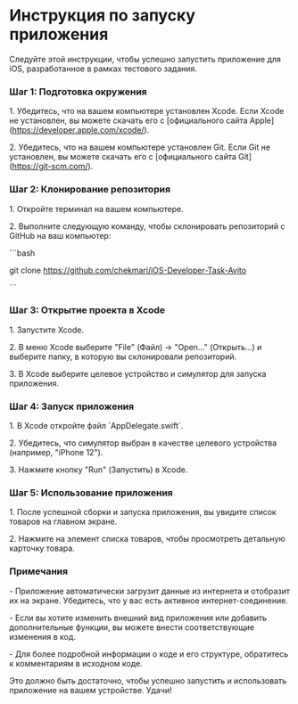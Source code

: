 # Инструкция по запуску приложения

Следуйте этой инструкции, чтобы успешно запустить приложение для iOS,
разработанное в рамках тестового задания.

### Шаг 1: Подготовка окружения

1\. Убедитесь, что на вашем компьютере установлен Xcode. Если Xcode не
установлен, вы можете скачать его с \[официального сайта
Apple\](https://developer.apple.com/xcode/).

2\. Убедитесь, что на вашем компьютере установлен Git. Если Git не
установлен, вы можете скачать его с \[официального сайта
Git\](https://git-scm.com/).

### Шаг 2: Клонирование репозитория

1\. Откройте терминал на вашем компьютере.

2\. Выполните следующую команду, чтобы склонировать репозиторий с GitHub
на ваш компьютер:

\`\`\`bash

git clone https://github.com/chekmari/iOS-Developer-Task-Avito

\`\`\`

### Шаг 3: Открытие проекта в Xcode

1\. Запустите Xcode.

2\. В меню Xcode выберите \"File\" (Файл) -\> \"Open\...\" (Открыть\...)
и выберите папку, в которую вы склонировали репозиторий.

3\. В Xcode выберите целевое устройство и симулятор для запуска
приложения.

### Шаг 4: Запуск приложения

1\. В Xcode откройте файл \`AppDelegate.swift\`.

2\. Убедитесь, что симулятор выбран в качестве целевого устройства
(например, \"iPhone 12\").

3\. Нажмите кнопку \"Run\" (Запустить) в Xcode.

### Шаг 5: Использование приложения

1\. После успешной сборки и запуска приложения, вы увидите список
товаров на главном экране.

2\. Нажмите на элемент списка товаров, чтобы просмотреть детальную
карточку товара.

### Примечания

\- Приложение автоматически загрузит данные из интернета и отобразит их
на экране. Убедитесь, что у вас есть активное интернет-соединение.

\- Если вы хотите изменить внешний вид приложения или добавить
дополнительные функции, вы можете внести соответствующие изменения в
код.

\- Для более подробной информации о коде и его структуре, обратитесь к
комментариям в исходном коде.

Это должно быть достаточно, чтобы успешно запустить и использовать
приложение на вашем устройстве. Удачи!



